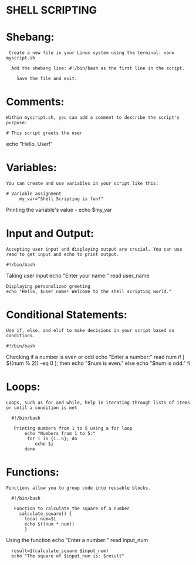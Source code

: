 # SHELL SCRIPTING 

# Shebang:

     Create a new file in your Linux system using the terminal: nano myscript.sh
  
      Add the shebang line: #!/bin/bash as the first line in the script.
    
        Save the file and exit.

# Comments:

    Within myscript.sh, you can add a comment to describe the script's purpose:

    # This script greets the user
echo "Hello, User!"

# Variables:

    You can create and use variables in your script like this:

    # Variable assignment
         my_var="Shell Scripting is fun!"

   Printing the variable's value -   echo $my_var
   
# Input and Output:

    Accepting user input and displaying output are crucial. You can use read to get input and echo to print output.

    #!/bin/bash

 Taking user input
   echo "Enter your name:"
  read user_name

    Displaying personalized greeting
    echo "Hello, $user_name! Welcome to the shell scripting world."

# Conditional Statements:

    Use if, else, and elif to make decisions in your script based on conditions.

    #!/bin/bash

  Checking if a number is even or odd
    echo "Enter a number:"
     read num
   if [ $((num % 2)) -eq 0 ]; then
     echo "$num is even."
   else
     echo "$num is odd."
   fi

# Loops:

    Loops, such as for and while, help in iterating through lists of items or until a condition is met

      #!/bin/bash

       Printing numbers from 1 to 5 using a for loop
           echo "Numbers from 1 to 5:"
            for i in {1..5}; do
               echo $i
           done

# Functions:

    Functions allow you to group code into reusable blocks.

      #!/bin/bash

       Function to calculate the square of a number
         calculate_square() {
           local num=$1
           echo $((num * num))
           }

   Using the function
     echo "Enter a number:"
         read input_num

      result=$(calculate_square $input_num)
      echo "The square of $input_num is: $result"



